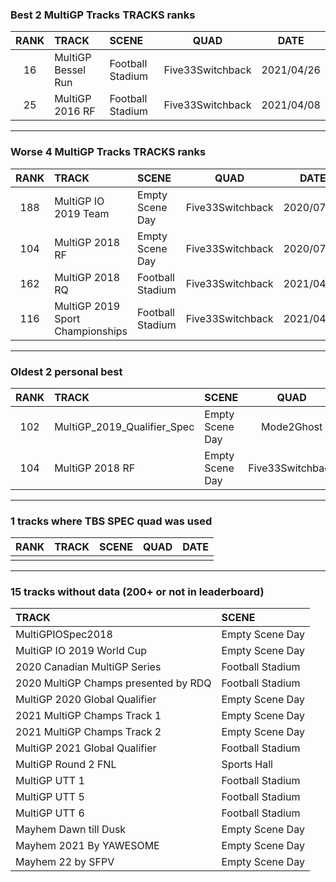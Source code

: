 ### Best 2 MultiGP Tracks TRACKS ranks
|RANK|TRACK|SCENE|QUAD|DATE|
|:---:|:---|:---|:---:|:---:|
|16|MultiGP Bessel Run|Football Stadium|Five33Switchback|2021/04/26|
|25|MultiGP 2016 RF|Football Stadium|Five33Switchback|2021/04/08|
---
### Worse 4 MultiGP Tracks TRACKS ranks
|RANK|TRACK|SCENE|QUAD|DATE|
|:---:|:---|:---|:---:|:---:|
|188|MultiGP IO 2019 Team|Empty Scene Day|Five33Switchback|2020/07/24|
|104|MultiGP 2018 RF|Empty Scene Day|Five33Switchback|2020/07/24|
|162|MultiGP 2018 RQ|Football Stadium|Five33Switchback|2021/04/08|
|116|MultiGP 2019 Sport Championships|Football Stadium|Five33Switchback|2021/04/08|
---
### Oldest 2 personal best
|RANK|TRACK|SCENE|QUAD|DATE|
|:---:|:---|:---|:---:|:---:|
|102|MultiGP_2019_Qualifier_Spec|Empty Scene Day|Mode2Ghost|2020/07/11|
|104|MultiGP 2018 RF|Empty Scene Day|Five33Switchback|2020/07/24|
---
### 1 tracks where TBS SPEC quad was used
|RANK|TRACK|SCENE|QUAD|DATE|
|:---:|:---|:---|:---:|:---:|
||||||
---
### 15 tracks without data (200+ or not in leaderboard)
|TRACK|SCENE|
|:---|:---|
|MultiGPIOSpec2018|Empty Scene Day|
|MultiGP IO 2019 World Cup|Empty Scene Day|
|2020 Canadian MultiGP Series|Football Stadium|
|2020 MultiGP Champs presented by RDQ|Football Stadium|
|MultiGP 2020 Global Qualifier|Empty Scene Day|
|2021 MultiGP Champs Track 1|Empty Scene Day|
|2021 MultiGP Champs Track 2|Empty Scene Day|
|MultiGP 2021 Global Qualifier|Football Stadium|
|MultiGP Round 2 FNL|Sports Hall|
|MultiGP UTT 1|Football Stadium|
|MultiGP UTT 5|Football Stadium|
|MultiGP UTT 6|Football Stadium|
|Mayhem Dawn till Dusk|Empty Scene Day|
|Mayhem 2021 By YAWESOME|Empty Scene Day|
|Mayhem 22 by SFPV|Empty Scene Day|
